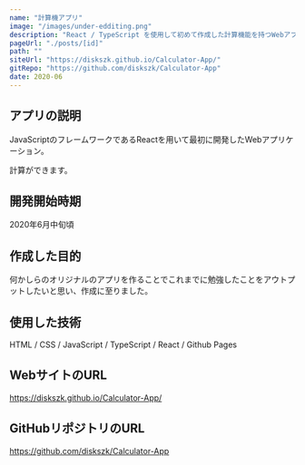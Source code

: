 ```yaml
---
name: "計算機アプリ"
image: "/images/under-edditing.png"
description: "React / TypeScript を使用して初めて作成した計算機能を持つWebアプリケーション"
pageUrl: "./posts/[id]"
path: ""
siteUrl: "https://diskszk.github.io/Calculator-App/"
gitRepo: "https://github.com/diskszk/Calculator-App"
date: 2020-06
---
```


## アプリの説明
JavaScriptのフレームワークであるReactを用いて最初に開発したWebアプリケーション。

計算ができます。

## 開発開始時期
2020年6月中旬頃

## 作成した目的
何かしらのオリジナルのアプリを作ることでこれまでに勉強したことをアウトプットしたいと思い、作成に至りました。

## 使用した技術
HTML / CSS / JavaScript / TypeScript / React / Github Pages

## WebサイトのURL
https://diskszk.github.io/Calculator-App/

## GitHubリポジトリのURL
https://github.com/diskszk/Calculator-App